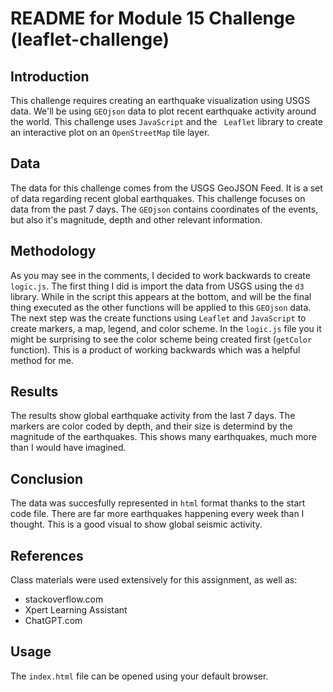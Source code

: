 
# README for Module 15 Challenge (leaflet-challenge)

## Introduction

This challenge requires creating an earthquake visualization using USGS data. We'll be using `GEOjson` data to plot recent earthquake activity around the world. This challenge uses `JavaScript` and the ` Leaflet` library to create an interactive plot on an `OpenStreetMap` tile layer.

## Data

The data for this challenge comes from the USGS GeoJSON Feed. It is a set of data regarding recent global earthquakes. This challenge focuses on data from the past 7 days. The `GEOjson` contains coordinates of the events, but also it's magnitude, depth and other relevant information. 

## Methodology

As you may see in the comments, I decided to work backwards to create `logic.js`. The first thing I did is import the data from USGS using the `d3` library. While in the script this appears at the bottom, and will be the final thing executed as the other functions will be applied to this `GEOjson` data. The next step was the create functions using `Leaflet` and `JavaScript` to create markers, a map, legend, and color scheme. In the `logic.js` file you it might be surprising to see the color scheme being created first (`getColor` function). This is a product of working backwards which was a helpful method for me.

## Results

The results show global earthquake activity from the last 7 days. The markers are color coded by depth, and their size is determind by the magnitude of the earthquakes. This shows many earthquakes, much more than I would have imagined. 

## Conclusion

The data was succesfully represented in `html` format thanks to the start code file. There are far more earthquakes happening every week than I thought. This is a good visual to show global seismic activity.

## References

Class materials were used extensively for this assignment, as well as:

* stackoverflow.com
* Xpert Learning Assistant
* ChatGPT.com

## Usage

The `index.html` file can be opened using your default browser.
